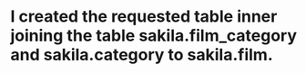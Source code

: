 # I created the requested table inner joining the table sakila.film_category and sakila.category to sakila.film. 
